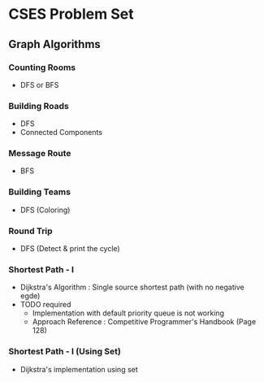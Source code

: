 # CSES Problem Set

## Graph Algorithms

### Counting Rooms

- DFS or BFS

### Building Roads

- DFS
- Connected Components

### Message Route

- BFS

### Building Teams

- DFS (Coloring)

### Round Trip 

- DFS (Detect & print the cycle)

### Shortest Path - I

- Dijkstra's Algorithm : Single source shortest path (with no negative egde)
- TODO required
    - Implementation with default priority queue is not working
    - Approach Reference : Competitive Programmer's Handbook (Page 128)

### Shortest Path - I (Using Set)

- Dijkstra's implementation using set